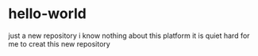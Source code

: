 # hello-world
just a new repository
i know nothing about this platform
it is quiet hard for me to creat this new repository
